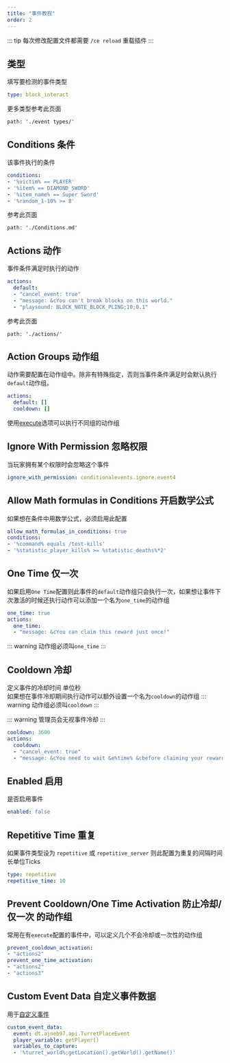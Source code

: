 ```yaml
---
title: "事件教程"
order: 2
---
```


::: tip 每次修改配置文件都需要 `/ce reload` 重载插件
:::

## 类型
填写要检测的事件类型
```yaml
type: block_interact
```
更多类型参考此页面
```component PageLink
path: './event types/'
```

## Conditions 条件
该事件执行的条件
```yaml
conditions:
- '%victim% == PLAYER'
- '%item% == DIAMOND_SWORD'
- '%item_name% == Super Sword'
- '%random_1-10% >= 8'
```
参考此页面
```component PageLink
path: './Conditions.md'
```

## Actions 动作
事件条件满足时执行的动作
```yaml
actions:
  default:
  - "cancel_event: true"
  - "message: &cYou can't break blocks on this world."
  - "playsound: BLOCK_NOTE_BLOCK_PLING;10;0.1"
```
参考此页面
```component PageLink
path: './actions/'
```

## Action Groups 动作组
动作需要配置在动作组中。除非有特殊指定，否则当事件条件满足时会默认执行`default`动作组。  
```yaml
actions:
  default: []
  cooldown: []
```
使用[execute](./Conditions.md#条件执行)选项可以执行不同组的动作组

## Ignore With Permission 忽略权限
当玩家拥有某个权限时会忽略这个事件
```yaml
ignore_with_permission: conditionalevents.ignore.event4
```

## Allow Math formulas in Conditions 开启数学公式
如果想在条件中用数学公式，必须启用此配置
```yaml
allow_math_formulas_in_conditions: true
conditions:
- '%command% equals /test-kills'
- '%statistic_player_kills% >= %statistic_deaths%*2'
```
## One Time 仅一次
如果启用`One Time`配置则此事件的`default`动作组只会执行一次，如果想让事件下次激活的时候还执行动作可以添加一个名为`one_time`的动作组

```yaml
one_time: true
actions:
  one_time:
  - "message: &cYou can claim this reward just once!"
```

::: warning 动作组必须叫`one_time`
:::

## Cooldown 冷却
定义事件的冷却时间 单位秒  
如果想在事件冷却期间执行动作可以额外设置一个名为`cooldown`的动作组
::: warning 动作组必须叫`cooldown`
:::

::: warning 管理员会无视事件冷却
:::

```yaml
cooldown: 3600
actions:
  cooldown:
  - "cancel_event: true"
  - "message: &cYou need to wait &e%time% &cbefore claiming your reward again."
```

## Enabled 启用
是否启用事件

```yaml
enabled: false
```

## Repetitive Time 重复
如果事件类型设为 `repetitive` 或 `repetitive_server` 则此配置为重复的间隔时间长单位Ticks
```yaml
type: repetitive
repetitive_time: 10
```
## Prevent Cooldown/One Time Activation 防止冷却/仅一次 的动作组
常用在有`execute`配置的事件中，可以定义几个不会冷却或一次性的动作组
```yaml
prevent_cooldown_activation:
- "actions2"
prevent_one_time_activation:
- "actions2"
- "actions3"
```

## Custom Event Data 自定义事件数据
用于[自定义事件](./CustomEvents.md)
```yaml
custom_event_data:
  event: dt.ajneb97.api.TurretPlaceEvent
  player_variable: getPlayer()
  variables_to_capture:
  - '%turret_world%;getLocation().getWorld().getName()'
```